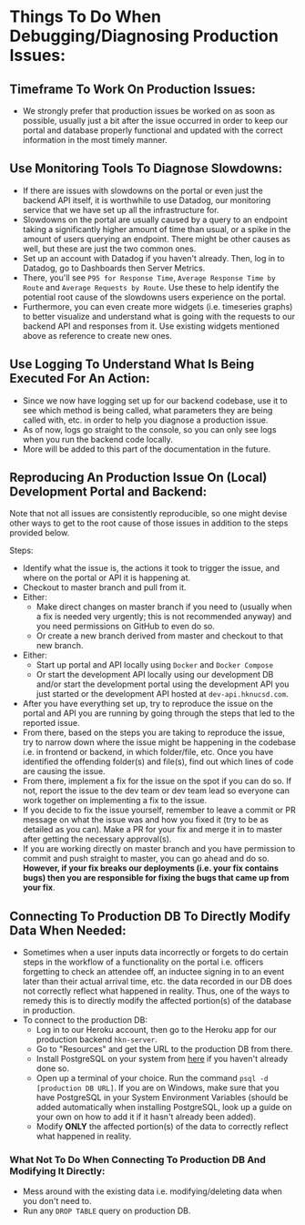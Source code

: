 # Things To Do When Debugging/Diagnosing Production Issues:

## Timeframe To Work On Production Issues:
- We strongly prefer that production issues be worked on as soon as possible, usually just a bit after the issue occurred in order to keep our portal and database properly functional and updated with the correct information in the most timely manner.

## Use Monitoring Tools To Diagnose Slowdowns:
- If there are issues with slowdowns on the portal or even just the backend API itself, it is worthwhile to use Datadog, our monitoring service that we have set up all the infrastructure for.
- Slowdowns on the portal are usually caused by a query to an endpoint taking a significantly higher amount of time than usual, or a spike in the amount of users querying an endpoint. There might be other causes as well, but these are just the two common ones.
- Set up an account with Datadog if you haven't already. Then, log in to Datadog, go to Dashboards then Server Metrics. 
- There, you'll see `P95 for Response Time`, `Average Response Time by Route` and `Average Requests by Route`. Use these to help identify the potential root cause of the slowdowns users experience on the portal.
- Furthermore, you can even create more widgets (i.e. timeseries graphs) to better visualize and understand what is going with the requests to our backend API and responses from it. Use existing widgets mentioned above as reference to create new ones.

## Use Logging To Understand What Is Being Executed For An Action:
- Since we now have logging set up for our backend codebase, use it to see which method is being called, what parameters they are being called with, etc. in order to help you diagnose a production issue.
- As of now, logs go straight to the console, so you can only see logs when you run the backend code locally.
- More will be added to this part of the documentation in the future.

## Reproducing An Production Issue On (Local) Development Portal and Backend:

Note that not all issues are consistently reproducible, so one might devise other ways to get to the root cause of those issues in addition to the steps provided below.

Steps:
- Identify what the issue is, the actions it took to trigger the issue, and where on the portal or API it is happening at.
- Checkout to master branch and pull from it.
- Either:
    - Make direct changes on master branch if you need to (usually when a fix is needed very urgently; this is not recommended anyway) and you need permissions on GitHub to even do so.
    - Or create a new branch derived from master and checkout to that new branch.
- Either: 
    - Start up portal and API locally using `Docker` and `Docker Compose`
    - Or start the development API locally using our development DB and/or start the development portal using the development API you just started or the development API hosted at `dev-api.hknucsd.com`.
- After you have everything set up, try to reproduce the issue on the portal and API you are running by going through the steps that led to the reported issue.
- From there, based on the steps you are taking to reproduce the issue, try to narrow down where the issue might be happening in the codebase i.e. in frontend or backend, in which folder/file, etc. Once you have identified the offending folder(s) and file(s), find out which lines of code are causing the issue.
- From there, implement a fix for the issue on the spot if you can do so. If not, report the issue to the dev team or dev team lead so everyone can work together on implementing a fix to the issue.
- If you decide to fix the issue yourself, remember to leave a commit or PR message on what the issue was and how you fixed it (try to be as detailed as you can). Make a PR for your fix and merge it in to master after getting the necessary approval(s).
- If you are working directly on master branch and you have permission to commit and push straight to master, you can go ahead and do so. **However, if your fix breaks our deployments (i.e. your fix contains bugs) then you are responsible for fixing the bugs that came up from your fix**.

## Connecting To Production DB To Directly Modify Data When Needed:
- Sometimes when a user inputs data incorrectly or forgets to do certain steps in the workflow of a functionality on the portal i.e. officers forgetting to check an attendee off, an inductee signing in to an event later than their actual arrival time, etc. the data recorded in our DB does not correctly reflect what happened in reality. Thus, one of the ways to remedy this is to directly modify the affected portion(s) of the database in production.
- To connect to the production DB:
    - Log in to our Heroku account, then go to the Heroku app for our production backend `hkn-server`.
    - Go to "Resources" and get the URL to the production DB from there.
    - Install PostgreSQL on your system from [here](https://www.postgresql.org/download/) if you haven't already done so.
    - Open up a terminal of your choice. Run the command `psql -d [production DB URL]`. If you are on Windows, make sure that you have PostgreSQL in your System Environment Variables (should be added automatically when installing PostgreSQL, look up a guide on your own on how to add it if it hasn't already been added).
    - Modify **ONLY** the affected portion(s) of the data to correctly reflect what happened in reality.

### What Not To Do When Connecting To Production DB And Modifying It Directly:
- Mess around with the existing data i.e. modifying/deleting data when you don't need to.
- Run any `DROP TABLE` query on production DB.